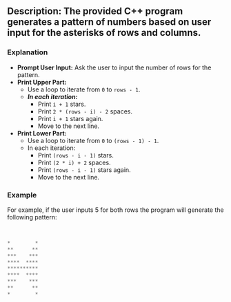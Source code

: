## Description: The provided C++ program generates a pattern of numbers based on user input for the asterisks of rows and columns. 

### Explanation

- **Prompt User Input:** Ask the user to input the number of rows for the pattern.
- **Print Upper Part:**
    - Use a loop to iterate from `0` to `rows - 1`.
    - ***In each iteration:***
        - Print `i + 1` stars.
        - Print `2 * (rows - i) - 2` spaces.
        - Print `i + 1` stars again.
        - Move to the next line.
- **Print Lower Part:**
    - Use a loop to iterate from `0` to `(rows - 1) - 1`.
    - In each iteration:
        - Print `(rows - i - 1)` stars.
        - Print `(2 * i) + 2` spaces.
        - Print `(rows - i - 1)` stars again.
        - Move to the next line.
### Example
For example, if the user inputs 5 for both rows the program will generate the following pattern:
<br/>
<br/>

```cpp

*        *
**      **
***    ***
****  ****
**********
****  ****
***    ***
**      **
*        *

```